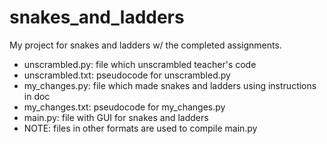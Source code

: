 # snakes_and_ladders
My project for snakes and ladders w/ the completed assignments. 

- unscrambled.py: file which unscrambled teacher's code
- unscrambled.txt: pseudocode for unscrambled.py
- my_changes.py: file which made snakes and ladders using instructions in doc
- my_changes.txt: pseudocode for my_changes.py
- main.py: file with GUI for snakes and ladders
- NOTE: files in other formats are used to compile main.py
